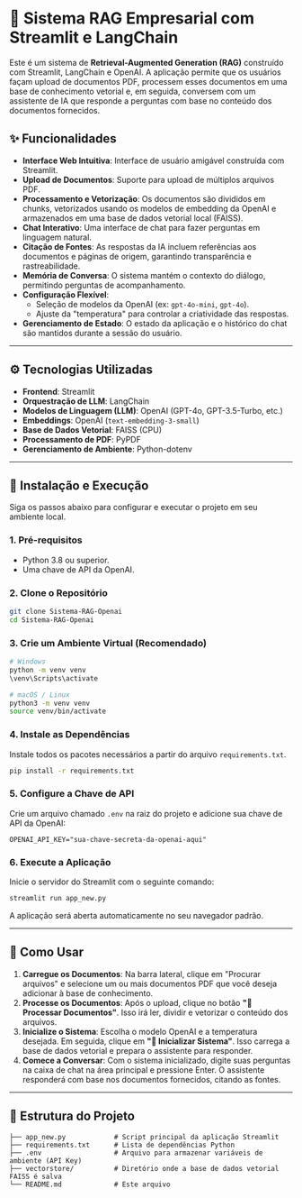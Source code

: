 # 🤖 Sistema RAG Empresarial com Streamlit e LangChain

Este é um sistema de **Retrieval-Augmented Generation (RAG)** construído com Streamlit, LangChain e OpenAI. A aplicação permite que os usuários façam upload de documentos PDF, processem esses documentos em uma base de conhecimento vetorial e, em seguida, conversem com um assistente de IA que responde a perguntas com base no conteúdo dos documentos fornecidos.

## ✨ Funcionalidades

- **Interface Web Intuitiva**: Interface de usuário amigável construída com Streamlit.
- **Upload de Documentos**: Suporte para upload de múltiplos arquivos PDF.
- **Processamento e Vetorização**: Os documentos são divididos em chunks, vetorizados usando os modelos de embedding da OpenAI e armazenados em uma base de dados vetorial local (FAISS).
- **Chat Interativo**: Uma interface de chat para fazer perguntas em linguagem natural.
- **Citação de Fontes**: As respostas da IA incluem referências aos documentos e páginas de origem, garantindo transparência e rastreabilidade.
- **Memória de Conversa**: O sistema mantém o contexto do diálogo, permitindo perguntas de acompanhamento.
- **Configuração Flexível**:
  - Seleção de modelos da OpenAI (ex: `gpt-4o-mini`, `gpt-4o`).
  - Ajuste da "temperatura" para controlar a criatividade das respostas.
- **Gerenciamento de Estado**: O estado da aplicação e o histórico do chat são mantidos durante a sessão do usuário.

---

## ⚙️ Tecnologias Utilizadas

- **Frontend**: Streamlit
- **Orquestração de LLM**: LangChain
- **Modelos de Linguagem (LLM)**: OpenAI (GPT-4o, GPT-3.5-Turbo, etc.)
- **Embeddings**: OpenAI (`text-embedding-3-small`)
- **Base de Dados Vetorial**: FAISS (CPU)
- **Processamento de PDF**: PyPDF
- **Gerenciamento de Ambiente**: Python-dotenv

---

## 🚀 Instalação e Execução

Siga os passos abaixo para configurar e executar o projeto em seu ambiente local.

### 1. Pré-requisitos

- Python 3.8 ou superior.
- Uma chave de API da OpenAI.

### 2. Clone o Repositório

```bash
git clone Sistema-RAG-Openai
cd Sistema-RAG-Openai
```

### 3. Crie um Ambiente Virtual (Recomendado)

```bash
# Windows
python -m venv venv
\venv\Scripts\activate

# macOS / Linux
python3 -m venv venv
source venv/bin/activate
```

### 4. Instale as Dependências

Instale todos os pacotes necessários a partir do arquivo `requirements.txt`.

```bash
pip install -r requirements.txt
```

### 5. Configure a Chave de API

Crie um arquivo chamado `.env` na raiz do projeto e adicione sua chave de API da OpenAI:

```env
OPENAI_API_KEY="sua-chave-secreta-da-openai-aqui"
```

### 6. Execute a Aplicação

Inicie o servidor do Streamlit com o seguinte comando:

```bash
streamlit run app_new.py
```

A aplicação será aberta automaticamente no seu navegador padrão.

---

## 📖 Como Usar

1.  **Carregue os Documentos**: Na barra lateral, clique em "Procurar arquivos" e selecione um ou mais documentos PDF que você deseja adicionar à base de conhecimento.
2.  **Processe os Documentos**: Após o upload, clique no botão **"🔄 Processar Documentos"**. Isso irá ler, dividir e vetorizar o conteúdo dos arquivos.
3.  **Inicialize o Sistema**: Escolha o modelo OpenAI e a temperatura desejada. Em seguida, clique em **"🚀 Inicializar Sistema"**. Isso carrega a base de dados vetorial e prepara o assistente para responder.
4.  **Comece a Conversar**: Com o sistema inicializado, digite suas perguntas na caixa de chat na área principal e pressione Enter. O assistente responderá com base nos documentos fornecidos, citando as fontes.

---

## 📂 Estrutura do Projeto

```
├── app_new.py            # Script principal da aplicação Streamlit
├── requirements.txt      # Lista de dependências Python
├── .env                  # Arquivo para armazenar variáveis de ambiente (API Key)
├── vectorstore/          # Diretório onde a base de dados vetorial FAISS é salva
└── README.md             # Este arquivo
```